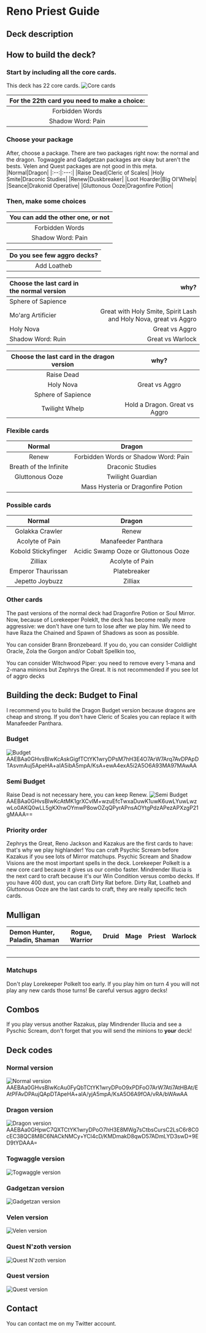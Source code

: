 # Reno Priest Guide

## Deck description

## How to build the deck?
### Start by including all the core cards.
This deck has 22 core cards.
![Core cards](core.png)

|For the 22th card you need to make a choice:|
|:---:|
|Forbidden Words|
|Shadow Word: Pain|

### Choose your package
After, choose a package. There are two packages right now: the normal and the dragon. Togwaggle and Gadgetzan  packages are okay but aren't the bests. Velen and Quest packages are not good in this meta.
|Normal|Dragon|
|:--:|:---:|
|Raise Dead|Cleric of Scales|
|Holy Smite|Draconic Studies|
|Renew|Duskbreaker|
|Loot Hoarder|Big Ol'Whelp|
|Seance|Drakonid Operative|
|Gluttonous Ooze|Dragonfire Potion|

### Then, make some choices
|You can add the other one, or not|
|:---:|
|Forbidden Words|
|Shadow Word: Pain|

|Do you see few aggro decks?|
|:---:|
|Add Loatheb|

|Choose the last card in the normal version|why?|
|:---|---:|
|Sphere of Sapience||
|Mo'arg Artificier|Great with Holy Smite, Spirit Lash and Holy Nova, great vs Aggro|
|Holy Nova|Great vs Aggro|
|Shadow Word: Ruin|Great vs Warlock|

|Choose the last card in the dragon version|why?|
|:--:|:--:|
|Raise Dead||
|Holy Nova|Great vs Aggro|
|Sphere of Sapience||
|Twilight Whelp|Hold a Dragon. Great vs Aggro|

### Flexible cards
|Normal|Dragon|
|:--:|:---:|
|Renew|Forbidden Words or Shadow Word: Pain|
|Breath of the Infinite|           Draconic Studies           |
|Gluttonous Ooze|          Twilight Guardian           |
||Mass Hysteria or Dragonfire Potion|

### Possible cards
|Normal|Dragon|
|:--:|:---:|
|Golakka Crawler|Renew|
|   Acolyte of Pain   |Manafeeder Panthara|
|Kobold Stickyfinger| Acidic Swamp Ooze or Gluttonous Ooze |
|Zilliax|           Acolyte of Pain            |
|Emperor Thaurissan|             Platebreaker             |
|Jepetto Joybuzz|               Zilliax                |

### Other cards
The past versions of the normal deck had Dragonfire Potion or Soul Mirror. Now, because of Lorekeeper Poleklt, the deck has become really more aggressive: we don't have one turn to lose after we play him. We need to have Raza the Chained and Spawn of Shadows as soon as possible.

You can consider Brann Bronzebeard. If you do, you can consider Coldlight Oracle, Zola the Gorgon and/or Cobalt Spellkin too,

You can consider Witchwood Piper: you need to remove every 1-mana and 2-mana minions but Zephrys the Great. It is not recommended if you see lot of aggro decks

## Building the deck: Budget to Final
I recommend you to build the Dragon Budget version because dragons are cheap and strong.
If you don't have Cleric of Scales you can replace it with Manafeeder Panthara.

### Budget
![Budget](dragonbudget.png)
AAEBAa0GHvsBlwKcAskGigfTCtYK1wryDPsM7hH3E4O7ArW7Arq7AvDPApDTAsvmAuj5ApeHA+aIA5ibA5mpA/KsA+ewA4exA5i2A5O6A93MA97MAwAA

### Semi Budget
Raise Dead is not necessary here, you can keep Renew.
![Semi Budget](dragonsemibudget.png)
AAEBAa0GHvsBlwKcAtMK1grXCvIM+wzuEfcTwxaDuwK1uwK6uwLYuwLwzwLo0AKQ0wLL5gKXhwOYmwP8owOZqQPyrAPnsAOYtgPdzAPezAPXzgP21gMAAA==

### Priority order
Zephrys the Great, Reno Jackson and Kazakus are the first cards to have: that's why we play highlander! You can craft Psychic Scream before Kazakus if you see lots of Mirror matchups.
Psychic Scream and Shadow Visions are the most important spells in the deck.
Lorekeeper Polkelt is a new core card because it gives us our combo faster.
Mindrender Illucia is the next card to craft because it's our Win Condition versus combo decks. If you have 400 dust, you can craft Dirty Rat before.
Dirty Rat, Loatheb and Gluttonous Ooze are the last cards to craft, they are really specific tech cards.

## Mulligan
|Demon Hunter, Paladin, Shaman|Rogue, Warrior|Druid|Mage|Priest|Warlock|
|:---|:---:|:---:|:--:|:---:|---:|
|||||||
|||||||
|||||||
|||||||
|||||||

### Matchups
Don't play Lorekeeper Polkelt too early. If you play him on turn 4 you will not play any new cards those turns! Be careful versus aggro decks!

## Combos
If you play versus another Razakus, play Mindrender Illucia and see a Pyschic Scream, don't forget that you will send the minions to **your** deck!

## Deck codes
### Normal version
![Normal version](normal.png)
AAEBAa0GHvsBlwKcAu0FyQbTCtYK1wryDPoO9xPDFoO7ArW7Ati7AtHBAt/EAtPFAvDPAujQApDTApeHA+aIA/yjA5mpA/KsA5O6A9fOA/vRA/bWAwAA
### Dragon version
![Dragon version](dragon.png)
AAEBAa0GHpwC7QXTCtYK1wryDPoO7hH3E8MWg7sCtbsCursC2LsC6r8C0cEC38QC8M8C6NACkNMCy+YCl4cD/KMDmakD8qwD57ADmLYD3swD+9ED9tYDAAA=
### Togwaggle version
![Togwaggle version](togwaggle.png)
### Gadgetzan version
![Gadgetzan version](gadgetzan.png)
### Velen version
![Velen version](velen.png)
### Quest N'zoth version
![Quest N'zoth version](questnzoth.png)
### Quest version
![Quest version](quest.png)

## Contact
You can contact me on my Twitter account.